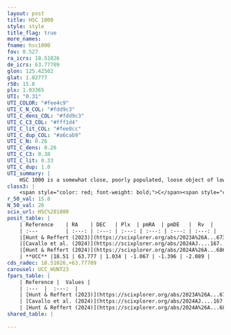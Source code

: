 ```yaml
---
layout: post
title: HSC 1000
style: style
title_flag: true
more_names: 
fname: hsc1000
fov: 0.527
ra_icrs: 18.51026
de_icrs: 63.77709
glon: 125.42502
glat: 1.02777
r50: 15.8
plx: 1.03365
UTI: "0.31"
UTI_COLOR: "#fee4c9"
UTI_C_N_COL: "#fdd9c3"
UTI_C_dens_COL: "#fdd9c3"
UTI_C_C3_COL: "#fff1d4"
UTI_C_lit_COL: "#fee8cc"
UTI_C_dup_COL: "#a6cab9"
UTI_C_N: 0.26
UTI_C_dens: 0.26
UTI_C_C3: 0.38
UTI_C_lit: 0.33
UTI_C_dup: 1.0
UTI_summary: |
    HSC 1000 is a somewhat close, poorly populated, loose object of low C3 quality. It was recently reported in the literature.
class3: |
    <span style="color: red; font-weight: bold;">C</span><span style="color: #FFC300; font-weight: bold;">B</span>
r_50_val: 15.8
N_50_val: 26
scix_url: HSC%201000
posit_table: |
    | Reference    | RA    | DEC   | Plx  | pmRA  | pmDE   |  Rv  |
    | :---         | :---: | :---: | :---: | :---: | :---: | :---: |
    |[Hunt & Reffert (2023)](https://scixplorer.org/abs/2023A%26A...673A.114H) | 18.399 | 63.759 | 1.031 | -0.989 | -1.342 | -2.085 |
    |[Cavallo et al. (2024)](https://scixplorer.org/abs/2024AJ....167...12C) | 18.635 | 63.782 | 1.04 | -- | -- | -- |
    |[Hunt & Reffert (2024)](https://scixplorer.org/abs/2024A%26A...686A..42H) | 18.399 | 63.759 | 1.031 | -0.989 | -1.342 | -2.085 |
    | **UCC** |18.51 | 63.777 | 1.034 | -1.067 | -1.396 | -2.089 | 
cds_radec: 18.51026,+63.77709
carousel: UCC_HUNT23
fpars_table: |
    | Reference |  Values |
    | :---  |  :---:  |
    | [Hunt & Reffert (2023)](https://scixplorer.org/abs/2023A%26A...673A.114H) | `AV50=2.62, diffAV50=1.369, MOD50=9.832, logAge50=7.954` |
    | [Cavallo et al. (2024)](https://scixplorer.org/abs/2024AJ....167...12C) | `AV50=2.4, dMod50=10.27, logAge50=7.86, [Fe/H]50=0.06` |
    | [Hunt & Reffert (2024)](https://scixplorer.org/abs/2024A%26A...686A..42H) | `MassJ=47.3577` |
shared_table: |
    
---
```

